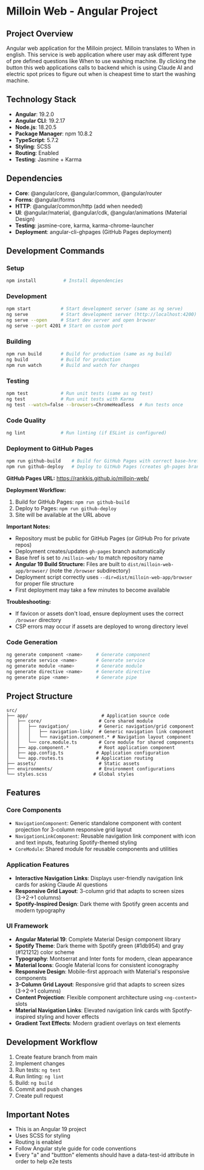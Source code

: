 # Milloin Web - Angular Project

## Project Overview
Angular web application for the Milloin project. Milloin translates to When in english. This service is web application where user may ask different type of pre defined questions like When to use washing machine. By clicking the button this web applications calls to backend which is using Claude AI and electric spot prices to figure out when is cheapest time to start the washing machine.

## Technology Stack
- **Angular**: 19.2.0
- **Angular CLI**: 19.2.17
- **Node.js**: 18.20.5
- **Package Manager**: npm 10.8.2
- **TypeScript**: 5.7.2
- **Styling**: SCSS
- **Routing**: Enabled
- **Testing**: Jasmine + Karma

## Dependencies
- **Core**: @angular/core, @angular/common, @angular/router
- **Forms**: @angular/forms
- **HTTP**: @angular/common/http (add when needed)
- **UI**: @angular/material, @angular/cdk, @angular/animations (Material Design)
- **Testing**: jasmine-core, karma, karma-chrome-launcher
- **Deployment**: angular-cli-ghpages (GitHub Pages deployment)

## Development Commands

### Setup
```bash
npm install          # Install dependencies
```

### Development
```bash
npm start           # Start development server (same as ng serve)
ng serve            # Start development server (http://localhost:4200)
ng serve --open     # Start dev server and open browser
ng serve --port 4201 # Start on custom port
```

### Building
```bash
npm run build       # Build for production (same as ng build)
ng build            # Build for production
npm run watch       # Build and watch for changes
```

### Testing
```bash
npm test            # Run unit tests (same as ng test)
ng test             # Run unit tests with Karma
ng test --watch=false --browsers=ChromeHeadless  # Run tests once
```

### Code Quality
```bash
ng lint             # Run linting (if ESLint is configured)
```

### Deployment to GitHub Pages
```bash
npm run github-build    # Build for GitHub Pages with correct base-href
npm run github-deploy   # Deploy to GitHub Pages (creates gh-pages branch)
```

**GitHub Pages URL:** https://rankkis.github.io/milloin-web/

**Deployment Workflow:**
1. Build for GitHub Pages: `npm run github-build`
2. Deploy to Pages: `npm run github-deploy`
3. Site will be available at the URL above

**Important Notes:**
- Repository must be public for GitHub Pages (or GitHub Pro for private repos)
- Deployment creates/updates `gh-pages` branch automatically
- Base href is set to `/milloin-web/` to match repository name
- **Angular 19 Build Structure:** Files are built to `dist/milloin-web-app/browser/` (note the `/browser` subdirectory)
- Deployment script correctly uses `--dir=dist/milloin-web-app/browser` for proper file structure
- First deployment may take a few minutes to become available

**Troubleshooting:**
- If favicon or assets don't load, ensure deployment uses the correct `/browser` directory
- CSP errors may occur if assets are deployed to wrong directory level

### Code Generation
```bash
ng generate component <name>     # Generate component
ng generate service <name>       # Generate service
ng generate module <name>        # Generate module
ng generate directive <name>     # Generate directive
ng generate pipe <name>          # Generate pipe
```

## Project Structure
```
src/
├── app/                           # Application source code
│   ├── core/                     # Core shared module
│   │   ├── navigation/           # Generic navigation/grid component
│   │   │   ├── navigation-link/  # Generic navigation link component
│   │   │   └── navigation.component.* # Navigation layout component
│   │   └── core.module.ts        # Core module for shared components
│   ├── app.component.*           # Root application component
│   ├── app.config.ts            # Application configuration
│   └── app.routes.ts            # Application routing
├── assets/                       # Static assets
├── environments/                 # Environment configurations
└── styles.scss                 # Global styles
```

## Features

### Core Components
- `NavigationComponent`: Generic standalone component with content projection for 3-column responsive grid layout
- `NavigationLinkComponent`: Reusable navigation link component with icon and text inputs, featuring Spotify-themed styling
- `CoreModule`: Shared module for reusable components and utilities

### Application Features
- **Interactive Navigation Links**: Displays user-friendly navigation link cards for asking Claude AI questions
- **Responsive Grid Layout**: 3-column grid that adapts to screen sizes (3→2→1 columns)
- **Spotify-Inspired Design**: Dark theme with Spotify green accents and modern typography

### UI Framework
- **Angular Material 19**: Complete Material Design component library
- **Spotify Theme**: Dark theme with Spotify green (#1db954) and gray (#121212) color scheme
- **Typography**: Montserrat and Inter fonts for modern, clean appearance
- **Material Icons**: Google Material Icons for consistent iconography
- **Responsive Design**: Mobile-first approach with Material's responsive components
- **3-Column Grid Layout**: Responsive grid that adapts to screen sizes (3→2→1 columns)
- **Content Projection**: Flexible component architecture using `<ng-content>` slots
- **Material Navigation Links**: Elevated navigation link cards with Spotify-inspired styling and hover effects
- **Gradient Text Effects**: Modern gradient overlays on text elements

## Development Workflow
1. Create feature branch from main
2. Implement changes
3. Run tests: `ng test`
4. Run linting: `ng lint`
5. Build: `ng build`
6. Commit and push changes
7. Create pull request

## Important Notes
- This is an Angular 19 project
- Uses SCSS for styling
- Routing is enabled
- Follow Angular style guide for code conventions
- Every "a" and "buttton" elements should have a data-test-id attribute in order to help e2e tests